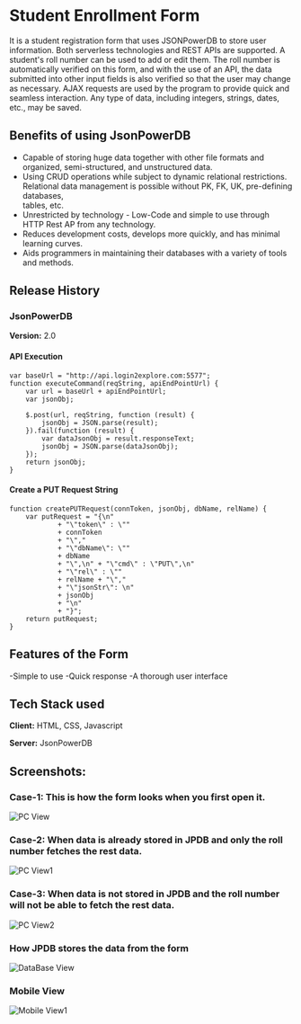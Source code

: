 # Student Enrollment Form

It is a student registration form that uses JSONPowerDB to store user information. Both serverless technologies and REST APIs are supported. A student's roll number can be used to add or edit them. The roll number is automatically verified on this form, and with the use of an API, the data submitted into other input fields is also verified so that the user may change as necessary. AJAX requests are used by the program to provide quick and seamless interaction. Any type of data, including integers, strings, dates, etc., may be saved.




## Benefits of using JsonPowerDB

- Capable of storing huge data together with other file formats and organized, semi-structured, and unstructured data.
- Using CRUD operations while subject to dynamic relational restrictions. Relational data management is possible without PK, FK, UK, pre-defining databases,   
  tables, etc.
- Unrestricted by technology - Low-Code and simple to use through HTTP Rest AP from any technology.
- Reduces development costs, develops more quickly, and has minimal learning curves.
- Aids programmers in maintaining their databases with a variety of tools and methods.



## Release History
### JsonPowerDB
**Version:** 2.0
#### API Execution

```
var baseUrl = "http://api.login2explore.com:5577";
function executeCommand(reqString, apiEndPointUrl) {
    var url = baseUrl + apiEndPointUrl;
    var jsonObj;
    
    $.post(url, reqString, function (result) {
        jsonObj = JSON.parse(result);
    }).fail(function (result) {
        var dataJsonObj = result.responseText;
        jsonObj = JSON.parse(dataJsonObj);
    });
    return jsonObj;
}
```
#### Create a PUT Request String
```
function createPUTRequest(connToken, jsonObj, dbName, relName) {
    var putRequest = "{\n"
            + "\"token\" : \""
            + connToken
            + "\","
            + "\"dbName\": \""
            + dbName
            + "\",\n" + "\"cmd\" : \"PUT\",\n"
            + "\"rel\" : \""
            + relName + "\","
            + "\"jsonStr\": \n"
            + jsonObj
            + "\n"
            + "}";
    return putRequest;
}

```

## Features of the Form

-Simple to use
-Quick response
-A thorough user interface

## Tech Stack used

**Client:** HTML, CSS, Javascript

**Server:** JsonPowerDB


## Screenshots:
### Case-1: This is how the form looks when you first open it.
![PC View](https://github.com/lalaavipsha/Micro-Project/assets/53574326/93c7ab7a-9e9e-4cd1-a604-945506397f8c)

### Case-2: When data is already stored in JPDB and only the roll number fetches the rest data.
![PC View1](https://github.com/lalaavipsha/Micro-Project/assets/53574326/7aebda80-37d1-4f83-afec-fb7148609d18)

### Case-3: When data is not stored in JPDB and the roll number will not be able to fetch the rest data.
![PC View2](https://github.com/lalaavipsha/Micro-Project/assets/53574326/35499df7-a7a9-4eb8-a40a-0c6e0f43fc5c)

### How JPDB stores the data from the form
![DataBase View](https://github.com/lalaavipsha/Micro-Project/assets/53574326/a647fa72-5a2a-4b10-b4b3-7b4f5dd59d28)

### Mobile View

![Mobile View1](https://github.com/lalaavipsha/Micro-Project/assets/53574326/95846638-0ae0-4591-a6e3-39f03db804f2)

